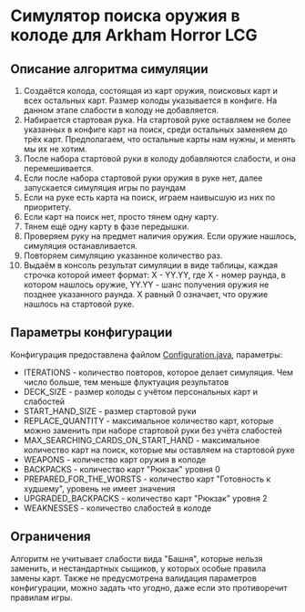 # Симулятор поиска оружия в колоде для Arkham Horror LCG

## Описание алгоритма симуляции

1. Создаётся колода, состоящая из карт оружия, поисковых карт и всех остальных карт. Размер колоды указывается в конфиге. На данном этапе слабости в колоду не добавляется.
2. Набирается стартовая рука. На стартовой руке оставляем не более указанных в конфиге карт на поиск, среди остальных заменяем до трёх карт. Предполагаем, что остальные карты нам нужны, и менять мы их не хотим.
3. После набора стартовой руки в колоду добавляются слабости, и она перемешивается.
4. Если после набора стартовой руки оружия в руке нет, далее запускается симуляция игры по раундам
5. Если на руке есть карта на поиск, играем наивысшую из них по приоритету.
6. Если карт на поиск нет, просто тянем одну карту.
7. Тянем ещё одну карту в фазе передышки.
8. Проверяем руку на предмет наличия оружия. Если оружие нашлось, симуляция останавливается.
9. Повторяем симуляцию указанное количество раз.
10. Выдаём в консоль результат симуляции в виде таблицы, каждая строчка которой имеет формат: X - YY.YY, где X - номер раунда, в котором нашлось оружие, YY.YY - шанс получения оружия не позднее указанного раунда. X равный 0 означает, что оружие нашлось на стартовой руке.

## Параметры конфигурации

Конфигурация предоставлена файлом [Configuration.java](/src/main/java/org/example/Configuration.java), параметры:

 - ITERATIONS - количество повторов, которое делает симуляция. Чем число больше, тем меньше флуктуация результатов
 - DECK_SIZE - размер колоды с учётом персональных карт и слабостей
 - START_HAND_SIZE - размер стартовой руки
 - REPLACE_QUANTITY - максимальное количество карт, которые можно заменить при наборе стартовой руки без учёта слабостей
 - MAX_SEARCHING_CARDS_ON_START_HAND - максимальное количество карт на поиск, которые мы оставляем на стартовой руке
 - WEAPONS - количество карт оружия в колоде
 - BACKPACKS - количество карт "Рюкзак" уровня 0
 - PREPARED_FOR_THE_WORSTS - количество карт "Готовность к худшему", уровень не имеет значения
 - UPGRADED_BACKPACKS - количество карт "Рюкзак" уровня 2
 - WEAKNESSES - количество слабостей в колоде

## Ограничения

Алгоритм не учитывает слабости вида "Башня", которые нельзя заменить, и нестандартных сыщиков, у которых особые правила замены карт.
Также не предусмотрена валидация параметров конфигурации, можно задать что угодно, даже если это противоречит правилам игры.
